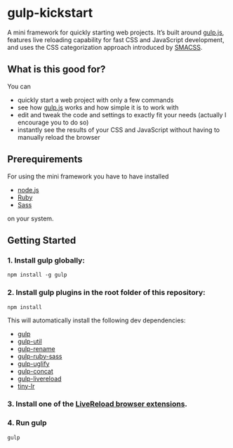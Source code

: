 gulp-kickstart
==============

A mini framework for quickly starting web projects. It’s built around [gulp.js](http://gulpjs.com/), features live reloading capability for fast CSS and JavaScript development, and uses the CSS categorization approach introduced by [SMACSS](http://smacss.com/).

## What is this good for?

You can

* quickly start a web project with only a few commands
* see how [gulp.js](http://gulpjs.com/) works and how simple it is to work with
* edit and tweak the code and settings to exactly fit your needs (actually I encourage you to do so)
* instantly see the results of your CSS and JavaScript without having to manually reload the browser

## Prerequirements

For using the mini framework you have to have installed

* [node.js](http://nodejs.org/)
* [Ruby](https://www.ruby-lang.org/)
* [Sass](http://sass-lang.com/)

on your system.

## Getting Started

### 1. Install gulp globally:

```
npm install -g gulp
```

### 2. Install gulp plugins in the root folder of this repository:

```
npm install
```

This will automatically install the following dev dependencies:

* [gulp](https://github.com/gulpjs/gulp)
* [gulp-util](https://github.com/gulpjs/gulp-util) 
* [gulp-rename](https://github.com/hparra/gulp-rename) 
* [gulp-ruby-sass](https://github.com/sindresorhus/gulp-ruby-sass) 
* [gulp-uglify](https://github.com/terinjokes/gulp-uglify) 
* [gulp-concat](https://github.com/wearefractal/gulp-concat)
* [gulp-livereload](https://github.com/vohof/gulp-livereload) 
* [tiny-lr](https://github.com/mklabs/tiny-lr)


### 3. Install one of the [LiveReload browser extensions](http://feedback.livereload.com/knowledgebase/articles/86242-how-do-i-install-and-use-the-browser-extensions-).

### 4. Run gulp

```
gulp
```

